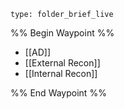 
```ccard
type: folder_brief_live
```
 
%% Begin Waypoint %%
- [[AD]]
- [[External Recon]]
- [[Internal Recon]]

%% End Waypoint %%